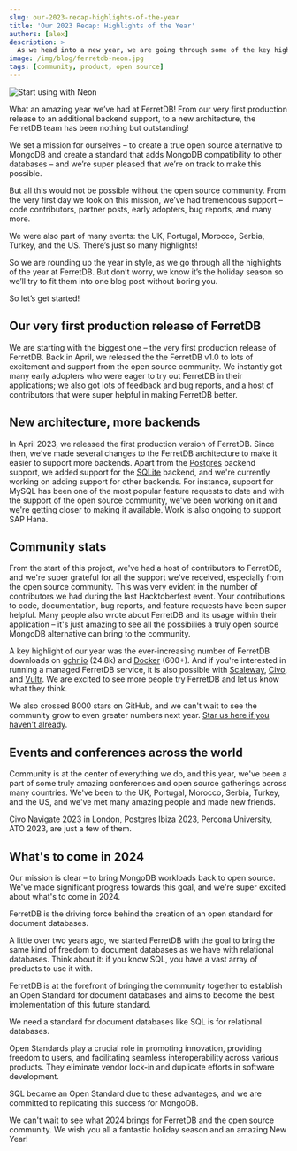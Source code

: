 ```yaml
---
slug: our-2023-recap-highlights-of-the-year
title: 'Our 2023 Recap: Highlights of the Year'
authors: [alex]
description: >
  As we head into a new year, we are going through some of the key highlights of 2023 at FerretDB.
image: /img/blog/ferretdb-neon.jpg
tags: [community, product, open source]
---
```


![Start using with Neon](/img/blog/ferretdb-neon.jpg)

<!--truncate-->

What an amazing year we’ve had at FerretDB! From our very first production release to an additional backend support, to a new architecture, the FerretDB team has been nothing but outstanding!

We set a mission for ourselves – to create a true open source alternative to MongoDB and create a standard that adds MongoDB compatibility to other databases – and we’re super pleased that we’re on track to make this possible.

But all this would not be possible without the open source community. From the very first day we took on this mission, we’ve had tremendous support – code contributors, partner posts, early adopters, bug reports, and many more.

We were also part of many events: the UK, Portugal, Morocco, Serbia, Turkey, and the US. There’s just so many highlights!

So we are rounding up the year in style, as we go through all the highlights of the year at FerretDB. But don’t worry, we know it’s the holiday season so we’ll try to fit them into one blog post without boring you.

So let’s get started!

## Our very first production release of FerretDB

We are starting with the biggest one – the very first production release of FerretDB. Back in April, we released the the FerretDB v1.0 to lots of excitement and support from the open source community. We instantly got many early adopters who were eager to try out FerretDB in their applications; we also got lots of feedback and bug reports, and a host of contributors that were super helpful in making FerretDB better.

## New architecture, more backends

In April 2023, we released the first production version of FerretDB. Since then, we've made several changes to the FerretDB architecture to make it easier to support more backends. Apart from the [Postgres](https://www.postgresql.org/) backend support, we added support for the [SQLite](https://www.sqlite.org/) backend, and we're currently working on adding support for other backends. For instance, support for MySQL has been one of the most popular feature requests to date and with the support of the open source community, we've been working on it and we're getting closer to making it available. Work is also ongoing to support SAP Hana.

## Community stats

From the start of this project, we've had a host of contributors to FerretDB, and we're super grateful for all the support we've received, especially from the open source community. This was very evident in the number of contributors we had during the last Hacktoberfest event. Your contributions to code, documentation, bug reports, and feature requests have been super helpful. Many people also wrote about FerretDB and its usage within their application – it's just amazing to see all the possibilies a truly open source MongoDB alternative can bring to the community.

A key highlight of our year was the ever-increasing number of FerretDB downloads on [gchr.io](https://github.com/FerretDB/FerretDB/pkgs/container/ferretdb) (24.8k) and [Docker](https://hub.docker.com/r/ferretdb/ferretdb/tags) (600+). And if you're interested in running a managed FerretDB service, it is also possible with [Scaleway](https://www.scaleway.com/en/betas/#managed-document-database), [Civo](https://www.civo.com/marketplace/FerretDB), and [Vultr](https://www.vultr.com/docs/ferretdb-managed-database-guide/). We are excited to see more people try FerretDB and let us know what they think.

We also crossed 8000 stars on GitHub, and we can't wait to see the community grow to even greater numbers next year. [Star us here if you haven't already](https://www.github.com/ferretdb/ferretdb).

## Events and conferences across the world

Community is at the center of everything we do, and this year, we've been a part of some truly amazing conferences and open source gatherings across many countries. We've been to the UK, Portugal, Morocco, Serbia, Turkey, and the US, and we've met many amazing people and made new friends.

Civo Navigate 2023 in London, Postgres Ibiza 2023, Percona University, ATO 2023, are just a few of them.

## What's to come in 2024

Our mission is clear – to bring MongoDB workloads back to open source. We've made significant progress towards this goal, and we're super excited about what's to come in 2024.

FerretDB is the driving force behind the creation of an open standard for document databases.

A little over two years ago, we started FerretDB with the goal to bring the same kind of freedom to document databases as we have with relational databases. Think about it: if you know SQL, you have a vast array of products to use it with.

FerretDB is at the forefront of bringing the community together to establish an Open Standard for document databases and aims to become the best implementation of this future standard.

We need a standard for document databases like SQL is for relational databases.

Open Standards play a crucial role in promoting innovation, providing freedom to users, and facilitating seamless interoperability across various products. They eliminate vendor lock-in and duplicate efforts in software development.

SQL became an Open Standard due to these advantages, and we are committed to replicating this success for MongoDB.

We can't wait to see what 2024 brings for FerretDB and the open source community.
We wish you all a fantastic holiday season and an amazing New Year!
